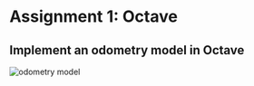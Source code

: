 # Assignment 1: Octave

## Implement an odometry model in Octave

![odometry model](01-octave_tutorial_framework/plots/odom.gif)